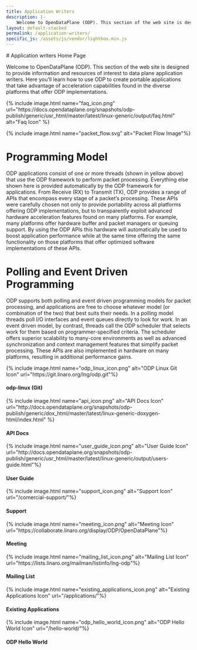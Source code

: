 ```yaml
---
title: Application Writers
description: |-
    Welcome to OpenDataPlane (ODP). This section of the web site is designed to provide information and resources of interest to data plane application writers. Here you’ll learn how to use ODP to create portable applications that take advantage of acceleration capabilities found in the diverse platforms that offer ODP implementations.
layout: default-stacked
permalink: /application-writers/
specific_js: /assets/js/vendor/lightbox.min.js
---
```

<div class="col-md-10" markdown="1">
# Application writers Home Page

Welcome to OpenDataPlane (ODP). This section of the web site is designed to provide information and resources of interest to data plane application writers. Here you’ll learn how to use ODP to create portable applications that take advantage of acceleration capabilities found in the diverse platforms that offer ODP implementations.
</div>
<div class="col-md-2" markdown="1">
{% include image.html name="faq_icon.png" url="https://docs.opendataplane.org/snapshots/odp-publish/generic/usr_html/master/latest/linux-generic/output/faq.html" alt="Faq Icon" %}
</div>

{% include image.html name="packet_flow.svg" alt="Packet Flow Image"%}

# Programming Model

ODP applications consist of one or more threads (shown in yellow above) that use the ODP framework to perform packet processing. Everything else shown here is provided automatically by the ODP framework for applications. From Receive (RX) to Transmit (TX), ODP provides a range of APIs that encompass every stage of a packet’s processing. These APIs were carefully chosen not only to provide portability across all platforms offering ODP implementations, but to transparently exploit advanced hardware acceleration features found on many platforms. For example, many platforms offer hardware buffer and packet managers or queuing support. By using the ODP APIs this hardware will automatically be used to boost application performance while at the same time offering the same functionality on those platforms that offer optimized software implementations of these APIs.

# Polling and Event Driven Programming

ODP supports both polling and event driven programming models for packet processing, and applications are free to choose whatever model (or combination of the two) that best suits their needs. In a polling model threads poll I/O interfaces and event queues directly to look for work. In an event driven model, by contrast, threads call the ODP scheduler that selects work for them based on programmer-specified criteria. The scheduler offers superior scalability to many-core environments as well as advanced synchronization and context management features that simplify packet processing. These APIs are also implemented in hardware on many platforms, resulting in additional performance gains.

<div class="row">
<div class="col-md-3 col-xs-6 feature" markdown="1">
{% include image.html name="odp_linux_icon.png" alt="ODP Linux Git Icon" url="https://git.linaro.org/lng/odp.git"%}
<h4 class="text-center">odp-linux (Git)</h4>
</div>
<div class="col-md-3 col-xs-6 feature" markdown="1">
{% include image.html name="api_icon.png" alt="API Docs Icon" url="http://docs.opendataplane.org/snapshots/odp-publish/generic/dox_html/master/latest/linux-generic-doxygen-html/index.html" %}
<h4 class="text-center">API Docs</h4>
</div>
<div class="col-md-3 col-xs-6 feature" markdown="1">
{% include image.html name="user_guide_icon.png" alt="User Guide Icon" url="http://docs.opendataplane.org/snapshots/odp-publish/generic/usr_html/master/latest/linux-generic/output/users-guide.html"%}
<h4 class="text-center">User Guide</h4>
</div>
<div class="col-md-3 col-xs-6 feature" markdown="1">
{% include image.html name="support_icon.png" alt="Support Icon" url="/comercial-support/"%}
<h4 class="text-center">Support</h4>
</div>
</div>
<div class="row">
<div class="col-md-3 col-xs-6 feature" markdown="1">
{% include image.html name="meeting_icon.png" alt="Meeting Icon" url="https://collaborate.linaro.org/display/ODP/OpenDataPlane"%}
<h4 class="text-center">Meeting</h4>
</div>
<div class="col-md-3 col-xs-6 feature" markdown="1">
{% include image.html name="mailing_list_icon.png" alt="Mailing List Icon" url="https://lists.linaro.org/mailman/listinfo/lng-odp"%}
<h4 class="text-center">Mailing List</h4>
</div>
<div class="col-md-3 col-xs-6 feature" markdown="1">
{% include image.html name="existing_applications_icon.png" alt="Existing Applications Icon" url="/applications/"%}
<h4 class="text-center">Existing Applications</h4>
</div>
<div class="col-md-3 col-xs-6 feature" markdown="1">
{% include image.html name="odp_hello_world_icon.png" alt="ODP Hello World Icon" url="/hello-world/"%}
<h4 class="text-center">ODP Hello World</h4>
</div>
</div>
